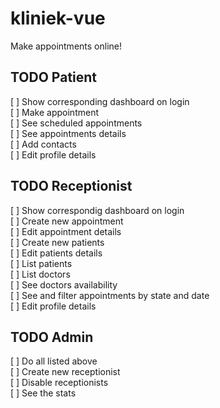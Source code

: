 # kliniek-vue

Make appointments online!

## TODO Patient

[ ] Show corresponding dashboard on login  
[ ] Make appointment  
[ ] See scheduled appointments  
[ ] See appointments details  
[ ] Add contacts  
[ ] Edit profile details

## TODO Receptionist

[ ] Show correspondig dashboard on login  
[ ] Create new appointment  
[ ] Edit appointment details  
[ ] Create new patients  
[ ] Edit patients details  
[ ] List patients  
[ ] List doctors  
[ ] See doctors availability  
[ ] See and filter appointments by state and date  
[ ] Edit profile details

## TODO Admin

[ ] Do all listed above  
[ ] Create new receptionist  
[ ] Disable receptionists  
[ ] See the stats
